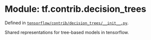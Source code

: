 <div itemscope itemtype="http://developers.google.com/ReferenceObject">
<meta itemprop="name" content="tf.contrib.decision_trees" />
</div>

# Module: tf.contrib.decision_trees



Defined in [`tensorflow/contrib/decision_trees/__init__.py`](https://www.tensorflow.org/code/tensorflow/contrib/decision_trees/__init__.py).

Shared representations for tree-based models in tensorflow.

